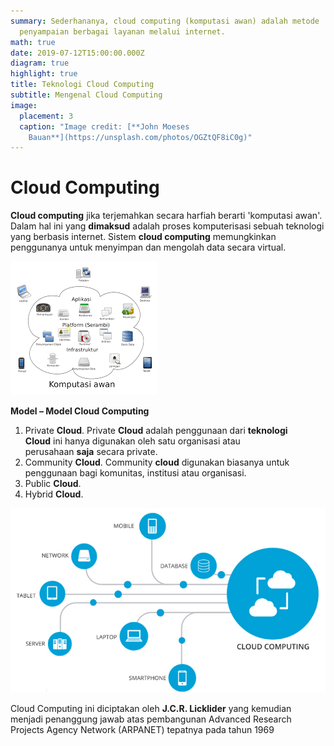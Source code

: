 ```yaml
---
summary: Sederhananya, cloud computing (komputasi awan) adalah metode
  penyampaian berbagai layanan melalui internet.
math: true
date: 2019-07-12T15:00:00.000Z
diagram: true
highlight: true
title: Teknologi Cloud Computing
subtitle: Mengenal Cloud Computing
image:
  placement: 3
  caption: "Image credit: [**John Moeses
    Bauan**](https://unsplash.com/photos/OGZtQF8iC0g)"
---
```

# Cloud Computing

<!--StartFragment-->

**Cloud computing** jika terjemahkan secara harfiah berarti 'komputasi awan'. Dalam hal ini yang **dimaksud** adalah proses komputerisasi sebuah teknologi yang berbasis internet. Sistem **cloud computing** memungkinkan penggunanya untuk menyimpan dan mengolah data secara virtual.<!--StartFragment-->

![](download.png)

**Model – Model Cloud Computing**

1. Private **Cloud**. Private **Cloud** adalah penggunaan dari **teknologi Cloud** ini hanya digunakan oleh satu organisasi atau perusahaan **saja** secara private.
2. Community **Cloud**. Community **cloud** digunakan biasanya untuk penggunaan bagi komunitas, institusi atau organisasi. 
3. Public **Cloud**.
4. Hybrid **Cloud**.

<!--EndFragment-->

![](mengenal-apa-itu-cloud-computing-defenisi-fungsi-dan-cara-kerja-_-idcloudhost.jpg)



<!--EndFragment-->

<!--StartFragment-->

Cloud Computing ini diciptakan oleh **J.C.R. Licklider** yang kemudian menjadi penanggung jawab atas pembangunan Advanced Research Projects Agency Network (ARPANET) tepatnya pada tahun 1969

<!--EndFragment-->